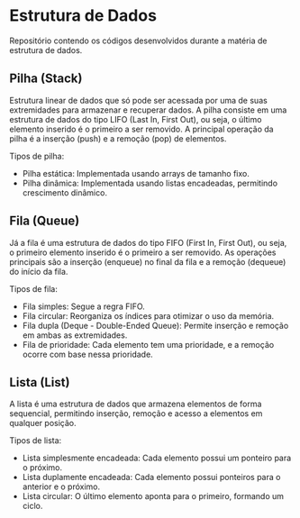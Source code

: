 # Estrutura de Dados

Repositório contendo os códigos desenvolvidos durante a matéria de estrutura de dados. 

## Pilha (Stack)
Estrutura linear de dados que só pode ser acessada por uma de suas extremidades para armazenar e recuperar dados. A pilha consiste em uma estrutura de dados do tipo LIFO (Last In, First Out), ou seja, o último elemento inserido é o primeiro a ser removido. A principal operação da pilha é a inserção (push) e a remoção (pop) de elementos.

Tipos de pilha:

* Pilha estática: Implementada usando arrays de tamanho fixo.
* Pilha dinâmica: Implementada usando listas encadeadas, permitindo crescimento dinâmico.

## Fila (Queue)

Já a fila é uma estrutura de dados do tipo FIFO (First In, First Out), ou seja, o primeiro elemento inserido é o primeiro a ser removido. As operações principais são a inserção (enqueue) no final da fila e a remoção (dequeue) do início da fila.

Tipos de fila:

* Fila simples: Segue a regra FIFO.
* Fila circular: Reorganiza os índices para otimizar o uso da memória.
* Fila dupla (Deque - Double-Ended Queue): Permite inserção e remoção em ambas as extremidades.
* Fila de prioridade: Cada elemento tem uma prioridade, e a remoção ocorre com base nessa prioridade.

## Lista (List)
A lista é uma estrutura de dados que armazena elementos de forma sequencial, permitindo inserção, remoção e acesso a elementos em qualquer posição.

Tipos de lista:

* Lista simplesmente encadeada: Cada elemento possui um ponteiro para o próximo.
* Lista duplamente encadeada: Cada elemento possui ponteiros para o anterior e o próximo.
* Lista circular: O último elemento aponta para o primeiro, formando um ciclo.
